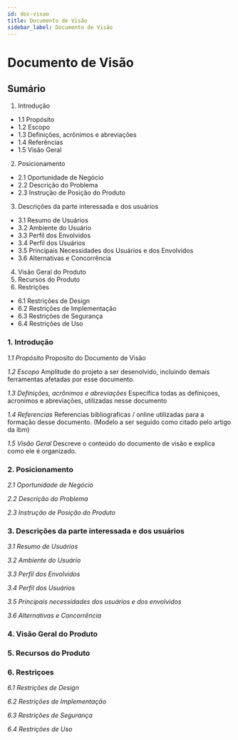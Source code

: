 ```yaml
---
id: doc-visao
title: Documento de Visão
sidebar_label: Documento de Visão
---
```


# Documento de Visão

## Sumário

1. Introdução
* 1.1 Propósito
* 1.2 Escopo
* 1.3 Definições, acrônimos e abreviações
* 1.4 Referências
* 1.5 Visão Geral

2. Posicionamento
* 2.1 Oportunidade de Negócio
* 2.2 Descrição do Problema
* 2.3 Instrução de Posição do Produto

3. Descrições da parte interessada e dos usuários

* 3.1 Resumo de Usuários
* 3.2 Ambiente do Usuário
* 3.3 Perfil dos Envolvidos
* 3.4 Perfil dos Usuários
* 3.5 Principais Necessidades dos Usuários e dos Envolvidos
* 3.6 Alternativas e Concorrência

4. Visão Geral do Produto
5. Recursos do Produto
6. Restrições

* 6.1 Restrições de Design
* 6.2 Restrições de Implementação
* 6.3 Restrições de Segurança
* 6.4 Restrições de Uso

### 1. Introdução
*1.1 Propósito*
Proposito do Documento de Visão

*1.2 Escopo*
Amplitude do projeto a ser desenolvido, incluindo demais ferramentas afetadas por esse documento.

*1.3 Definições, acrônimos e abreviações*
Especifica todas as definiçoes, acronimos e abreviações, utilizadas nesse documento

*1.4 Referencias*
Referencias bibliograficas / online utilizadas para a formação desse documento. (Modelo a ser seguido como citado pelo artigo da ibm)

*1.5 Visão Geral*
Descreve o conteúdo do documento de visão e explica como ele é organizado.

### 2. Posicionamento
*2.1 Oportunidade de Negócio*

*2.2 Descrição do Problema*

*2.3 Instrução de Posição do Produto*

### 3. Descrições da parte interessada e dos usuários

*3.1 Resumo de Usuários*

*3.2 Ambiente do Usuário*

*3.3 Perfil dos Envolvidos*

*3.4 Perfil dos Usuários*

*3.5 Principais necessidades dos usuários e dos envolvidos*

*3.6 Alternativas e Concorrência*

### 4. Visão Geral do Produto

### 5. Recursos do Produto 

### 6. Restriçoes

*6.1 Restrições de Design*

*6.2 Restrições de Implementação*

*6.3 Restrições de Segurança*

*6.4 Restrições de Uso*
